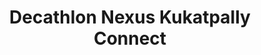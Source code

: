 ---
title: "Decathlon Nexus Kukatpally Connect"
url: /hyderabad/decathlon-nexus-kukatpally-connect/
shop: Sport
---
